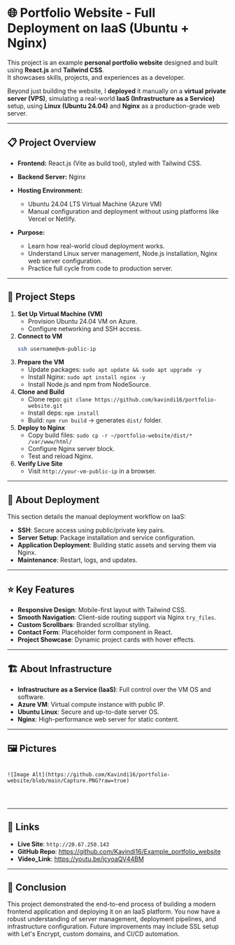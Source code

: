 # 🌐 Portfolio Website - Full Deployment on IaaS (Ubuntu + Nginx)

This project is an example **personal portfolio website** designed and built using **React.js** and **Tailwind CSS**.  
It showcases skills, projects, and experiences as a developer.

Beyond just building the website, I **deployed** it manually on a **virtual private server (VPS)**, simulating a real-world **IaaS (Infrastructure as a Service)** setup, using **Linux (Ubuntu 24.04)** and **Nginx** as a production-grade web server.

---

## 📋 Project Overview

- **Frontend:** React.js (Vite as build tool), styled with Tailwind CSS.
- **Backend Server:** Nginx 
- **Hosting Environment:**  
  - Ubuntu 24.04 LTS Virtual Machine (Azure VM)
  - Manual configuration and deployment without using platforms like Vercel or Netlify.

- **Purpose:**  
  - Learn how real-world cloud deployment works.  
  - Understand Linux server management, Node.js installation, Nginx web server configuration.  
  - Practice full cycle from code to production server.

---

## 🚀 Project Steps

1. **Set Up Virtual Machine (VM)**  
   - Provision Ubuntu 24.04 VM on Azure.  
   - Configure networking and SSH access.
2. **Connect to VM**  
   ```bash
   ssh username@vm-public-ip
   ```
3. **Prepare the VM**  
   - Update packages: `sudo apt update && sudo apt upgrade -y`  
   - Install Nginx: `sudo apt install nginx -y`  
   - Install Node.js and npm from NodeSource.
4. **Clone and Build**  
   - Clone repo: `git clone https://github.com/kavindi16/portfolio-website.git`  
   - Install deps: `npm install`  
   - Build: `npm run build` → generates `dist/` folder.
5. **Deploy to Nginx**  
   - Copy build files: `sudo cp -r ~/portfolio-website/dist/* /var/www/html/`  
   - Configure Nginx server block.  
   - Test and reload Nginx.
6. **Verify Live Site**  
   - Visit `http://your-vm-public-ip` in a browser.

---

## 🔧 About Deployment

This section details the manual deployment workflow on IaaS:
- **SSH**: Secure access using public/private key pairs.  
- **Server Setup**: Package installation and service configuration.  
- **Application Deployment**: Building static assets and serving them via Nginx.  
- **Maintenance**: Restart, logs, and updates.

---

## ⭐ Key Features

- **Responsive Design**: Mobile-first layout with Tailwind CSS.  
- **Smooth Navigation**: Client-side routing support via Nginx `try_files`.  
- **Custom Scrollbars**: Branded scrollbar styling.  
- **Contact Form**: Placeholder form component in React.  
- **Project Showcase**: Dynamic project cards with hover effects.

---

## 🏗 About Infrastructure

- **Infrastructure as a Service (IaaS)**: Full control over the VM OS and software.  
- **Azure VM**: Virtual compute instance with public IP.  
- **Ubuntu Linux**: Secure and up-to-date server OS.  
- **Nginx**: High-performance web server for static content.

---

## 🖼️ Pictures


```

![Image Alt](https://github.com/Kavindi16/portfolio-website/blob/main/Capture.PNG?raw=true)




```

---

## 🔗 Links

- **Live Site**: `http://20.67.250.143`  
- **GitHub Repo**: https://github.com/Kavindi16/Example_portfolio_website
- **Video_Link**: https://youtu.be/jcyoaQV44BM

---

## 📝 Conclusion

This project demonstrated the end-to-end process of building a modern frontend application and deploying it on an IaaS platform. You now have a robust understanding of server management, deployment pipelines, and infrastructure configuration. Future improvements may include SSL setup with Let's Encrypt, custom domains, and CI/CD automation.


